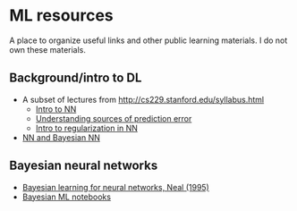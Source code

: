 # ML resources
A place to organize useful links and other public learning materials. I do not own these materials.
## Background/intro to DL
* A subset of lectures from http://cs229.stanford.edu/syllabus.html
  + [Intro to NN](http://cs229.stanford.edu/notes2020spring/cs229-notes-deep_learning.pdf)
  + [Understanding sources of prediction error](http://cs229.stanford.edu/notes2020spring/bias-variance-error-analysis.pdf)
  + [Intro to regularization in NN](http://cs229.stanford.edu/notes2020spring/bias-variance-error-analysis-addendum.pdf)
 * [NN and Bayesian NN](http://statweb.stanford.edu/~tibs/book/chap10.pdf)
  
 ## Bayesian neural networks
 * [Bayesian learning for neural networks, Neal (1995)](http://www.db.toronto.edu/~radford/ftp/thesis.pdf)
 * [Bayesian ML notebooks](https://github.com/krasserm/bayesian-machine-learning)

